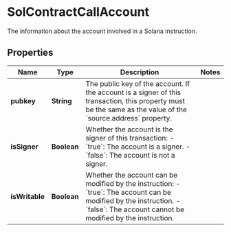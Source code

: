 

# SolContractCallAccount

The information about the account involved in a Solana instruction.

## Properties

| Name | Type | Description | Notes |
|------------ | ------------- | ------------- | -------------|
|**pubkey** | **String** | The public key of the account. If the account is a signer of this transaction, this property must be the same as the value of the &#x60;source.address&#x60; property.  |  |
|**isSigner** | **Boolean** | Whether the account is the signer of this transaction: - &#x60;true&#x60;: The account is a signer. - &#x60;false&#x60;: The account is not a signer.  |  |
|**isWritable** | **Boolean** | Whether the account can be modified by the instruction: - &#x60;true&#x60;: The account can be modified by the instruction. - &#x60;false&#x60;: The account cannot be modified by the instruction.  |  |



